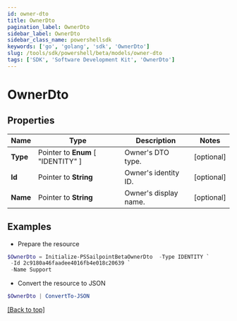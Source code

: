 ```yaml
---
id: owner-dto
title: OwnerDto
pagination_label: OwnerDto
sidebar_label: OwnerDto
sidebar_class_name: powershellsdk
keywords: ['go', 'golang', 'sdk', 'OwnerDto'] 
slug: /tools/sdk/powershell/beta/models/owner-dto
tags: ['SDK', 'Software Development Kit', 'OwnerDto']
---
```



# OwnerDto

## Properties

Name | Type | Description | Notes
------------ | ------------- | ------------- | -------------
**Type** |  Pointer to  **Enum** [  "IDENTITY" ] | Owner&#39;s DTO type. | [optional] 
**Id** |  Pointer to **String** | Owner&#39;s identity ID. | [optional] 
**Name** |  Pointer to **String** | Owner&#39;s display name. | [optional] 

## Examples

- Prepare the resource
```powershell
$OwnerDto = Initialize-PSSailpointBetaOwnerDto  -Type IDENTITY `
 -Id 2c9180a46faadee4016fb4e018c20639 `
 -Name Support
```

- Convert the resource to JSON
```powershell
$OwnerDto | ConvertTo-JSON
```


[[Back to top]](#) 

